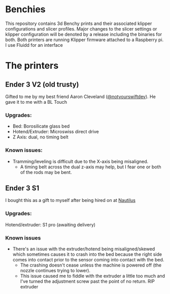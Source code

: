 # Benchies
This repository contains 3d Benchy prints and their associated klipper configurations and slicer profiles. Major changes to
the slicer settings or klipper configuration will be denoted by a release including the binaries for both. 
Both printers are running Klipper firmware attached to a Raspberry pi. I use Fluidd for an interface

# The printers

## Ender 3 V2 (old trusty)
Gifted to me by my best friend Aaron Cleveland ([@notyourswiftdev](https://github.com/notyourswiftdev)). He gave it to me with a BL Touch

### Upgrades:
- Bed: Borosilicate glass bed
- Hotend/Extruder: Microswiss direct drive
- Z Axis: dual, no timing belt

### Known issues:
- Tramming/leveling is difficult due to the X-axis being misaligned. 
  - A timing belt across the dual z-axis may help, but I fear one or both of the rods may be bent.

## Ender 3 S1
I bought this as a gift to myself after being hired on at [Nautilus](https://github.com/nlsinc)

### Upgrades:
Hotend/extruder: S1 pro (awaiting delivery)

### Known issues
- There's an issue with the extruder/hotend being misaligned/skewed which sometimes causes it to crash into the bed because the right side comes into contact 
prior to the sensor coming into contact with the bed.
  - The crashing doesn't cease unless the machine is powered off (the nozzle continues trying to lower). 
  - This issue caused me to fiddle with the extruder a little too much and I've turned the adjustment screw past the point of no return. RIP extruder

